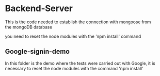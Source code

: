 # Backend-Server 


This is the code needed to establish the connection with mongoose from the mongoDB database


you need to reset the node modules with the 'npm install' command

## Google-signin-demo

In this folder is the demo where the tests were carried out with Google, it is necessary to reset the node modules with the command 'npm install'

